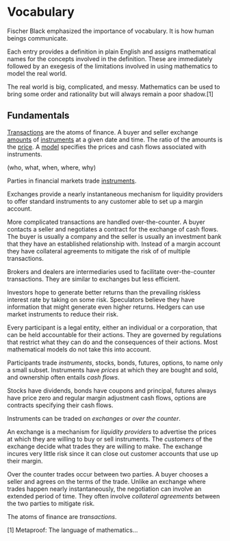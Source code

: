 # Vocabulary

Fischer Black emphasized the importance of vocabulary.
It is how human beings communicate.

Each entry provides a definition in plain English and assigns mathematical
names for the concepts involved in the definition. These are immediately
followed by an exegesis of the limitations involved in using mathematics
to model the real world.

The real world is big, complicated, and messy. Mathematics can be used
to bring some order and rationality but will always remain a poor shadow.[1]

## Fundamentals

[Transactions](transaction.md) are the atoms of finance. A buyer and
seller exchange [amounts](amount.md) of [instruments](instrument.md) at a
given date and time. The ratio of the amounts is the [price](price.md). A
[model](model.md) specifies the prices and cash flows associated with
instruments.

(who, what, when, where, why)

Parties in financial markets trade [instruments](instrument.md).

Exchanges provide a nearly instantaneous mechanism for
liquidity providers to offer standard instruments to
any customer able to set up a margin account.

More complicated transactions are handled over-the-counter.
A buyer contacts a seller and negotiates a contract for the
exchange of cash flows. The buyer is usually a company and
the seller is usually an investment bank that they have an
established relationship with. Instead of a margin account
they have collateral agreements to mitigate the risk of
of multiple transactions.

Brokers and dealers are intermediaries used to facilitate
over-the-counter transactions. They are similar to exchanges
but less efficient.

Investors hope
to generate better returns than the prevailing riskless interest rate
by taking on some risk.  Speculators believe they have information that
might generate even higher returns. Hedgers can use market instruments
to reduce their risk.

Every participant is a legal entity, either an individual or a
corporation, that can be held accountable for their actions. They
are governed by regulations that restrict what they can do and the
consequences of their actions. Most mathematical models do not take
this into account. 

Participants trade _instruments_, stocks, bonds, futures, options, to
name only a small subset. Instruments have _prices_ at which they are
bought and sold, and ownership often entails _cash flows_.

Stocks have dividends, bonds have coupons and principal, futures always
have price zero and regular margin adjustment cash flows,
options are contracts specifying their cash flows.

Instruments can be traded on _exchanges_ or _over the counter_.

An exchange is a mechanism for _liquidity providers_ to advertise
the prices at which they are willing to buy or sell instruments.
The _customers_ of the exchange decide what trades they are willing
to make. The exchange incures very little risk since it can close
out customer accounts that use up their margin.

Over the counter trades occur between two parties. A buyer chooses
a seller and agrees on the terms of the trade. Unlike an exchange
where trades happen nearly instantaneously, the negotiation can
involve an extended period of time. They often involve _collateral
agreements_ between the two parties to mitigate risk.


The atoms of finance are _transactions_.

[1] Metaproof: The language of mathematics...
